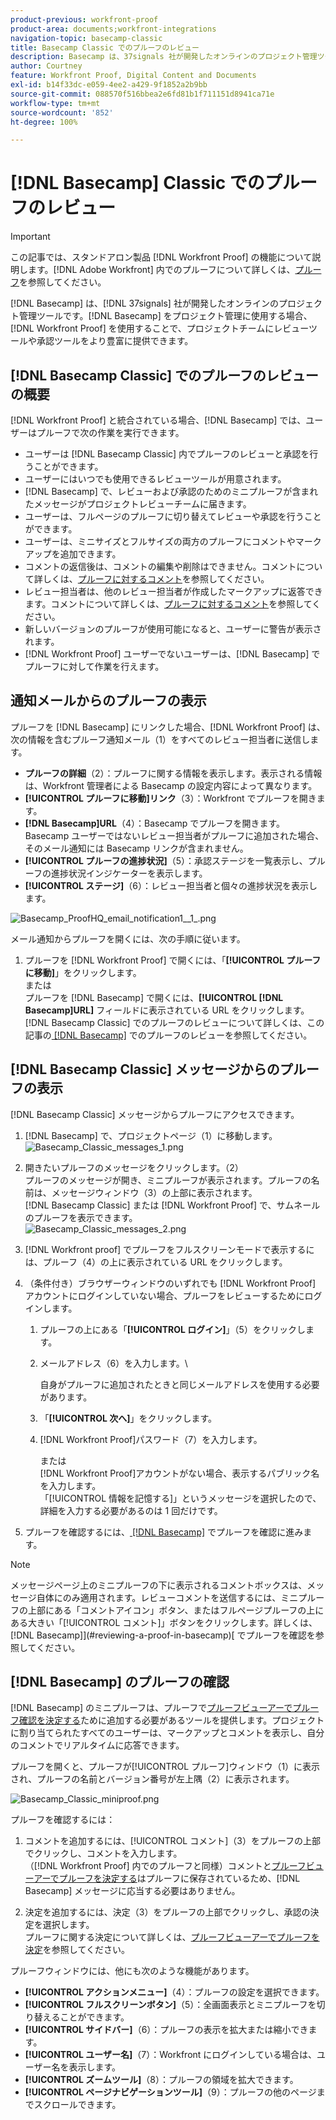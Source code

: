 ```yaml
---
product-previous: workfront-proof
product-area: documents;workfront-integrations
navigation-topic: basecamp-classic
title: Basecamp Classic でのプルーフのレビュー
description: Basecamp は、37signals 社が開発したオンラインのプロジェクト管理ツールです。Basecamp をプロジェクト管理に使用する場合、 [!DNL Workfront Proof] を使用することで、プロジェクトチームにレビューツールや承認ツールをより豊富に提供できます。
author: Courtney
feature: Workfront Proof, Digital Content and Documents
exl-id: b14f33dc-e059-4ee2-a429-9f1852a2b9bb
source-git-commit: 088570f516bbea2e6fd81b1f711151d8941ca71e
workflow-type: tm+mt
source-wordcount: '852'
ht-degree: 100%

---
```


# [!DNL Basecamp] Classic でのプルーフのレビュー

>[!IMPORTANT]
>
>この記事では、スタンドアロン製品 [!DNL Workfront Proof] の機能について説明します。[!DNL Adobe Workfront] 内でのプルーフについて詳しくは、[プルーフ](../../../review-and-approve-work/proofing/proofing.md)を参照してください。

[!DNL Basecamp] は、[!DNL 37signals] 社が開発したオンラインのプロジェクト管理ツールです。[!DNL Basecamp] をプロジェクト管理に使用する場合、[!DNL Workfront Proof] を使用することで、プロジェクトチームにレビューツールや承認ツールをより豊富に提供できます。

## [!DNL Basecamp Classic] でのプルーフのレビューの概要

[!DNL Workfront Proof] と統合されている場合、[!DNL Basecamp] では、ユーザーはプルーフで次の作業を実行できます。

* ユーザーは [!DNL Basecamp Classic] 内でプルーフのレビューと承認を行うことができます。
* ユーザーにはいつでも使用できるレビューツールが用意されます。
* [!DNL Basecamp] で、レビューおよび承認のためのミニプルーフが含まれたメッセージがプロジェクトレビューチームに届きます。
* ユーザーは、フルページのプルーフに切り替えてレビューや承認を行うことができます。
* ユーザーは、ミニサイズとフルサイズの両方のプルーフにコメントやマークアップを追加できます。
* コメントの返信後は、コメントの編集や削除はできません。コメントについて詳しくは、[プルーフに対するコメント](../../../review-and-approve-work/proofing/reviewing-proofs-within-workfront/comment-on-a-proof/comment-on-proof.md)を参照してください。
* レビュー担当者は、他のレビュー担当者が作成したマークアップに返答できます。コメントについて詳しくは、[プルーフに対するコメント](../../../review-and-approve-work/proofing/reviewing-proofs-within-workfront/comment-on-a-proof/comment-on-proof.md)を参照してください。
* 新しいバージョンのプルーフが使用可能になると、ユーザーに警告が表示されます。
* [!DNL Workfront Proof] ユーザーでないユーザーは、[!DNL Basecamp] でプルーフに対して作業を行えます。

## 通知メールからのプルーフの表示

プルーフを [!DNL Basecamp] にリンクした場合、[!DNL Workfront Proof] は、次の情報を含むプルーフ通知メール（1）をすべてのレビュー担当者に送信します。

* **プルーフの詳細**（2）：プルーフに関する情報を表示します。表示される情報は、Workfront 管理者による Basecamp の設定内容によって異なります。
* **[!UICONTROL プルーフに移動]リンク**（3）：Workfront でプルーフを開きます。
* **[!DNL Basecamp]URL**（4）：Basecamp でプルーフを開きます。Basecamp ユーザーではないレビュー担当者がプルーフに追加された場合、そのメール通知には Basecamp リンクが含まれません。
* **[!UICONTROL プルーフの進捗状況]**（5）：承認ステージを一覧表示し、プルーフの進捗状況インジケーターを表示します。
* **[!UICONTROL ステージ]**（6）：レビュー担当者と個々の進捗状況を表示します。

![Basecamp_ProofHQ_email_notification1__1_.png](assets/basecamp-proofhq-email-notification1--1--350x202.png)

メール通知からプルーフを開くには、次の手順に従います。

1. プルーフを [!DNL Workfront Proof] で開くには、「**[!UICONTROL プルーフに移動]**」をクリックします。\
   または\
   プルーフを [!DNL Basecamp] で開くには、**[!UICONTROL [!DNL Basecamp]URL]** フィールドに表示されている URL をクリックします。\
   [!DNL Basecamp Classic] でのプルーフのレビューについて詳しくは、この記事の[ [!DNL Basecamp]](#reviewing-a-proof-in-basecamp) でのプルーフのレビューを参照してください。

## [!DNL Basecamp Classic] メッセージからのプルーフの表示

[!DNL Basecamp Classic] メッセージからプルーフにアクセスできます。

1. [!DNL Basecamp] で、プロジェクトページ（1）に移動します。\
   ![Basecamp_Classic_messages_1.png](assets/basecamp-classic-messages-1-350x120.png)

1. 開きたいプルーフのメッセージをクリックします。（2）\
   プルーフのメッセージが開き、ミニプルーフが表示されます。プルーフの名前は、メッセージウィンドウ（3）の上部に表示されます。\
   [!DNL Basecamp Classic] または [!DNL Workfront Proof] で、サムネールのプルーフを表示できます。\
   ![Basecamp_Classic_messages_2.png](assets/basecamp-classic-messages-2-350x501.png)

1. [!DNL Workfront proof] でプルーフをフルスクリーンモードで表示するには、プルーフ（4）の上に表示されている URL をクリックします。
1. （条件付き）ブラウザーウィンドウのいずれでも [!DNL Workfront Proof] アカウントにログインしていない場合、プルーフをレビューするためにログインします。

   1. プルーフの上にある「**[!UICONTROL ログイン]**」（5）をクリックします。
   1. メールアドレス（6）を入力します。\

      自身がプルーフに追加されたときと同じメールアドレスを使用する必要があります。
   1. 「**[!UICONTROL 次へ]**」をクリックします。
   1. [!DNL Workfront Proof]パスワード（7）を入力します。

      または\
      [!DNL Workfront Proof]アカウントがない場合、表示するパブリック名を入力します。\
      「[!UICONTROL 情報を記憶する]」というメッセージを選択したので、詳細を入力する必要があるのは 1 回だけです。

1. プルーフを確認するには、[ [!DNL Basecamp]](#reviewing-a-proof-in-basecamp) でプルーフを確認に進みます。

>[!NOTE]
>
> メッセージページ上のミニプルーフの下に表示されるコメントボックスは、メッセージ自体にのみ適用されます。レビューコメントを送信するには、ミニプルーフの上部にある「コメントアイコン」ボタン、またはフルページプルーフの上にある大きい「[!UICONTROL コメント]」ボタンをクリックします。詳しくは、 [!DNL Basecamp]](#reviewing-a-proof-in-basecamp)[ でプルーフを確認を参照してください。

## [!DNL Basecamp] のプルーフの確認

[!DNL Basecamp] のミニプルーフは、プルーフで[プルーフビューアーでプルーフ確認を決定する](../../../review-and-approve-work/proofing/reviewing-proofs-within-workfront/make-a-decision-on-a-proof/make-decisions-on-proof.md)ために追加する必要があるツールを提供します。プロジェクトに割り当てられたすべてのユーザーは、マークアップとコメントを表示し、自分のコメントでリアルタイムに応答できます。

プルーフを開くと、プルーフが[!UICONTROL プルーフ]ウィンドウ（1）に表示され、プルーフの名前とバージョン番号が左上隅（2）に表示されます。

![Basecamp_Classic_miniproof.png](assets/basecamp-classic-miniproof-350x350.png)

プルーフを確認するには：

1. コメントを追加するには、[!UICONTROL コメント]（3）をプルーフの上部でクリックし、コメントを入力します。\
   （[!DNL Workfront Proof] 内でのプルーフと同様）コメントと[プルーフビューアーでプルーフを決定する](../../../review-and-approve-work/proofing/reviewing-proofs-within-workfront/make-a-decision-on-a-proof/make-decisions-on-proof.md)はプルーフに保存されているため、[!DNL Basecamp] メッセージに応当する必要はありません。

1. 決定を追加するには、決定（3）をプルーフの上部でクリックし、承認の決定を選択します。\
   プルーフに関する決定について詳しくは、[プルーフビューアーでプルーフを決定](../../../review-and-approve-work/proofing/reviewing-proofs-within-workfront/make-a-decision-on-a-proof/make-decisions-on-proof.md#making-a-decision-on-a-proof)を参照してください。

プルーフウィンドウには、他にも次のような機能があります。

* **[!UICONTROL アクションメニュー]**（4）：プルーフの設定を選択できます。
* **[!UICONTROL フルスクリーンボタン]**（5）：全画面表示とミニプルーフを切り替えることができます。
* **[!UICONTROL サイドバー]**（6）：プルーフの表示を拡大または縮小できます。
* **[!UICONTROL ユーザー名]**（7）：Workfront にログインしている場合は、ユーザー名を表示します。
* **[!UICONTROL ズームツール]**（8）：プルーフの領域を拡大できます。
* **[!UICONTROL ページナビゲーションツール]**（9）：プルーフの他のページまでスクロールできます。

<!--For more information on reviewing proofs, see [Legacy proofing viewer Overview](../../../workfront-proof/wp-work-proofsfiles/review-proofs-lpv/legacy-proofing-viewer.md).-->
